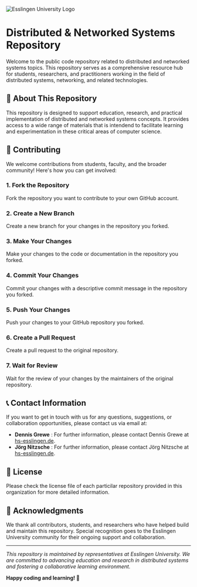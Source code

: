 ![Esslingen University Logo](https://avatars.githubusercontent.com/u/233994808?s=200&v=4)

# Distributed & Networked Systems Repository

Welcome to the public code repository related to distributed and networked systems topics. This repository serves as a comprehensive resource hub for students, researchers, and practitioners working in the field of distributed systems, networking, and related technologies.

## 🎯 About This Repository

This repository is designed to support education, research, and practical implementation of distributed and networked systems concepts. It provides access to a wide range of materials that is intendend to facilitate learning and experimentation in these critical areas of computer science.

## 🤝 Contributing

We welcome contributions from students, faculty, and the broader community! Here's how you can get involved:

### 1. Fork the Repository
Fork the repository you want to contribute to your own GitHub account.
### 2. Create a New Branch
Create a new branch for your changes in the repository you forked.
### 3. Make Your Changes
Make your changes to the code or documentation in the repository you forked.
### 4. Commit Your Changes
Commit your changes with a descriptive commit message in the repository you forked.
### 5. Push Your Changes
Push your changes to your GitHub repository you forked.
### 6. Create a Pull Request
Create a pull request to the original repository.
### 7. Wait for Review
Wait for the review of your changes by the maintainers of the original repository.

## 📞 Contact Information

If you want to get in touch with us for any questions, suggestions, or collaboration opportunities, please contact us via email at:

*  **Dennis Grewe** : For further information, please contact Dennis Grewe at [hs-esslingen.de](https://www.hs-esslingen.de).
*  **Jörg Nitzsche** : For further information, please contact Jörg Nitzsche at [hs-esslingen.de](https://www.hs-esslingen.de).

## 📄 License

Please check the license file of each particilar repository provided in this organization for more detailed information.

## 🙏 Acknowledgments

We thank all contributors, students, and researchers who have helped build and maintain this repository. Special recognition goes to the Esslingen University community for their ongoing support and collaboration.

---

*This repository is maintained by representatives at Esslingen University. We are committed to advancing education and research in distributed systems and fostering a collaborative learning environment.*

**Happy coding and learning! 🚀**

